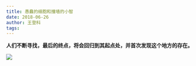 ```yaml
---
title: 愚蠢的细胞和撞墙的小智
date: 2018-06-26
author: 王登科
tags: 
---
```

**人们不断寻找，最后的终点，将会回归到其起点处，并首次发现这个地方的存在。**

<!--more-->

![](https://cosmosrepair-1257028016.cos.ap-beijing.myqcloud.com/2019-06-25-640-3.gif)
